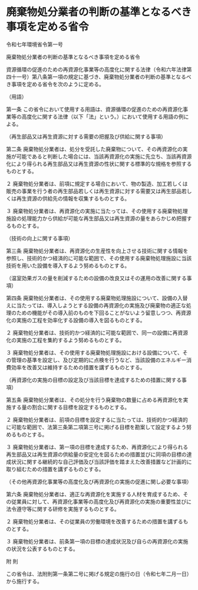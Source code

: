 # 廃棄物処分業者の判断の基準となるべき事項を定める省令

令和七年環境省令第一号

廃棄物処分業者の判断の基準となるべき事項を定める省令

資源循環の促進のための再資源化事業等の高度化に関する法律（令和六年法律第四十一号）第八条第一項の規定に基づき、廃棄物処分業者の判断の基準となるべき事項を定める省令を次のように定める。

（用語）

第一条 この省令において使用する用語は、資源循環の促進のための再資源化事業等の高度化に関する法律（以下「法」という。）において使用する用語の例による。

（再生部品又は再生資源に対する需要の把握及び供給に関する事項）

第二条 廃棄物処分業者は、処分を受託した廃棄物について、その再資源化の実施が可能であると判断した場合には、当該再資源化の実施に先立ち、当該再資源化により得られる再生部品又は再生資源の性状に関する標準的な規格を参照するものとする。

２ 廃棄物処分業者は、前項に規定する場合において、物の製造、加工若しくは販売の事業を行う者の再生部品若しくは再生資源に対する需要又は再生部品若しくは再生資源の供給先の情報を収集するものとする。

３ 廃棄物処分業者は、再資源化の実施に当たっては、その使用する廃棄物処理施設の処理能力から供給が可能な再生部品又は再生資源の量をあらかじめ把握するものとする。

（技術の向上に関する事項）

第三条 廃棄物処分業者は、再資源化の生産性を向上させる技術に関する情報を参照し、技術的かつ経済的に可能な範囲で、その使用する廃棄物処理施設に当該技術を用いた設備を導入するよう努めるものとする。

（温室効果ガスの量を削減するための設備の改良又はその運用の改善に関する事項）

第四条 廃棄物処分業者は、その使用する廃棄物処理施設について、設備の入替えに当たっては、導入しようとする設備の再資源化の実施及び廃棄物の適正な処理のための機能がその導入前のものを下回ることがないよう留意しつつ、再資源化の実施の工程を効率化する設備の導入を図るものとする。

２ 廃棄物処分業者は、技術的かつ経済的に可能な範囲で、同一の設備に再資源化の実施の工程を集約するよう努めるものとする。

３ 廃棄物処分業者は、その使用する廃棄物処理施設における設備について、その管理の基準を設定し、及び定期的に点検を行うなど、当該設備のエネルギー消費効率を改善又は維持するための措置を講ずるものとする。

（再資源化の実施の目標の設定及び当該目標を達成するための措置に関する事項）

第五条 廃棄物処分業者は、その処分を行う廃棄物の数量に占める再資源化を実施する量の割合に関する目標を設定するものとする。

２ 廃棄物処分業者は、前項の目標を設定するに当たっては、技術的かつ経済的に可能な範囲で、法第三条第二項第三号に掲げる目標を勘案して設定するよう努めるものとする。

３ 廃棄物処分業者は、第一項の目標を達成するため、再資源化により得られる再生部品又は再生資源の供給量の安定化を図るための措置並びに同項の目標の達成状況に関する継続的な自己評価及び当該評価を踏まえた改善措置など計画的に取り組むための措置を講ずるものとする。

（その他再資源化事業等の高度化及び再資源化の実施の促進に関し必要な事項）

第六条 廃棄物処分業者は、適正な再資源化を実施する人材を育成するため、その従業員に対して、再資源化事業等の高度化及び再資源化の実施の重要性並びに法令遵守等に関する研修を実施するものとする。

２ 廃棄物処分業者は、その従業員の労働環境を改善するための措置を講ずるものとする。

３ 廃棄物処分業者は、前条第一項の目標の達成状況及び自らの再資源化の実施の状況を公表するものとする。

附 則

この省令は、法附則第一条第二号に掲げる規定の施行の日（令和七年二月一日）から施行する。

